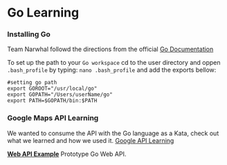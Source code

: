 # Go Learning

### Installing Go
Team Narwhal followd the directions from the official [Go Documentation](https://golang.org/doc/)

To set up the path to your `Go workspace` cd to the user directory and oppen `.bash_profile` by typing: `nano .bash_profile` and add the exports bellow:

```
#setting go path
export GOROOT="/usr/local/go"
export GOPATH="/Users/userName/go"
export PATH=$GOPATH/bin:$PATH
```

### Google Maps API Learning

We wanted to consume the API with  the Go language as a Kata, check out what we learned and how we used it. [Google API Learning](./learning/GoogleAPIReadme.md)

[**Web API Example**](https://github.com/ChaseHardin/guild-members) Prototype Go Web API.

